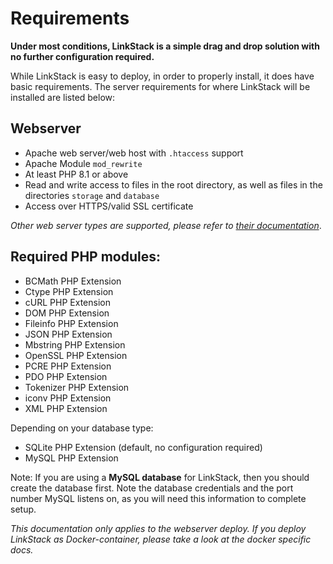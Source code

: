 # Requirements

**Under most conditions, LinkStack is a simple drag and drop solution with no further configuration required.**

While LinkStack is easy to deploy, in order to properly install, it does have basic requirements. The server requirements for where LinkStack will be installed are listed below:

## Webserver

- Apache web server/web host with ``.htaccess`` support
- Apache Module ``mod_rewrite``
- At least PHP 8.1 or above
- Read and write access to files in the root directory, as well as files in the directories ``storage`` and ``database``
- Access over HTTPS/valid SSL certificate

*Other web server types are supported, please refer to [their documentation](./other-webservers.md)*.

## Required PHP modules:

- BCMath PHP Extension
- Ctype PHP Extension
- cURL PHP Extension
- DOM PHP Extension
- Fileinfo PHP Extension
- JSON PHP Extension
- Mbstring PHP Extension
- OpenSSL PHP Extension
- PCRE PHP Extension
- PDO PHP Extension
- Tokenizer PHP Extension
- iconv PHP Extension
- XML PHP Extension

Depending on your database type:

- SQLite PHP Extension (default, no configuration required)
- MySQL PHP Extension

Note: If you are using a **MySQL database** for LinkStack, then you should create the database first. Note the database credentials and the port number MySQL listens on, as you will need this information to complete setup.

*This documentation only applies to the webserver deploy. If you deploy LinkStack as Docker-container, please take a look at the docker specific docs.*

